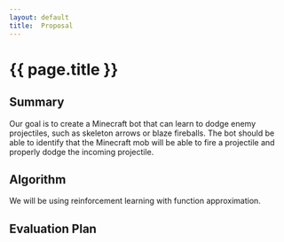 ```yaml
---
layout: default
title:  Proposal
---
```


# {{ page.title }}

## Summary
Our goal is to create a Minecraft bot that can learn to dodge enemy projectiles, such as skeleton arrows or blaze fireballs. The bot should be able to identify that the Minecraft mob will be able to fire a projectile and properly dodge the incoming projectile.

## Algorithm
We will be using reinforcement learning with function approximation.

## Evaluation Plan

